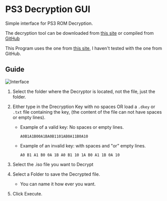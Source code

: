 # PS3 Decryption GUI
Simple interface for PS3 ROM Decryption.


The decryption tool can be downloaded from [this site](https://www.romhacking.net/utilities/1456/)
or
compiled from [GitHub](https://github.com/al3xtjames/PS3Dec)

This Program uses the one from [this site](https://www.romhacking.net/utilities/1456/), I haven't tested with the one from GitHub.


## Guide


![Interface](https://github.com/elythron/PS3-Dec-GUI/assets/117151106/96c6adae-919e-4e4d-8048-7c9a95b35dc2)




1. Select the folder where the Decryptor is located, not the file, just the folder.

2. Either type in the Drecryption Key with no spaces OR load a `.dkey` or `.txt` file containing the key, (the content of the file can not have spaces or empty lines).
     - Example of a valid key: No spaces or empty lines.
       
        `A0B1A1B00A1BA0B1101AB0A11B0A10`
       
     - Example of an invalid key: with spaces and "or" empty lines.
       
        `A0 B1 A1 B0 0A 1B A0 B1 10 1A B0 A1 1B 0A 10`
       
3. Select the .iso file you want to Decrypt

4. Select a Folder to save the Decrypted file.
   - You can name it how ever you want.

5. Click Execute.

